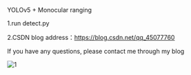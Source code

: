 YOLOv5 + Monocular ranging

1.run  detect.py

2.CSDN blog address：https://blog.csdn.net/qq_45077760

If you have any questions, please contact me through my blog

![1](https://user-images.githubusercontent.com/93062610/233255031-373c608e-77b7-425a-84ca-f126eeeda44b.png)
